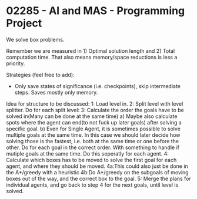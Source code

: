 # 02285 - AI and MAS - Programming Project

We solve box problems.

Remember we are measured in 1) Optimal solution length and 2) Total computation time.
That also means memory/space reductions is less a priority.

Strategies (feel free to add):
* Only save states of significance (i.e. checkpoints), skip intermediate steps. Saves mostly only memory.

Idea for structure to be discussed:
1: Load level in.
2: Split level with level splitter.
Do for each split level:
	3: Calculate the order the goals have to be solved in(Many can be done at the same time)
		a) Maybe also calculate spots where the agent can end(to not fuck up later goals) after solving a specific goal. 
		b) Even for Single Agent, it is sometimes possible to solve multiple goals at the same time. In this case we should later decide how solving those is the fastest, i.e. both at the same time or one before the other.
	Do for each goal in the correct order. With something to handle if mutiple goals at the same time. Do this seperatly for each agent.
		4: Calculate which boxes has to be moved to solve the first goal for each agent, and where they should be moved.
			4a:This could also just be done in the A*/greedy with a heuristic
			4b:Do A*/greedy on the subgoals of moving boxes out of the way, and the correct box to the goal.
		5: Merge the plans for individual agents, and go back to step 4 for the next goals, until level is solved.
